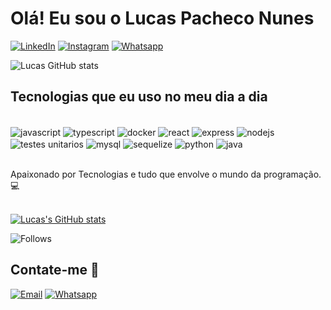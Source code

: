 # Olá! Eu sou o Lucas Pacheco Nunes

[![LinkedIn](https://img.shields.io/badge/LinkedIn-0077B5?style=for-the-badge&logo=linkedin&logoColor=white)](https://www.linkedin.com/in/lucas-nunes-750688241/)
[![Instagram](https://img.shields.io/badge/Instagram-E4405F?style=for-the-badge&logo=instagram&logoColor=white)](https://www.instagram.com/lucaspnunes1/)
[![Whatsapp](https://img.shields.io/badge/WhatsApp-25D366?style=for-the-badge&logo=whatsapp&logoColor=white)](https://wa.me/55999909852)

![Lucas GitHub stats](https://github-readme-stats.vercel.app/api?username=lucasnunessg&show_icons=true&theme=radical)

## Tecnologias que eu uso no meu dia a dia

<div style="display: inline_block"><br>
    <img align="center" alt="javascript" src="https://img.shields.io/badge/JavaScript-F7DF1E?style=for-the-badge&logo=javascript&logoColor=black">
    <img align="center" alt="typescript" src="https://img.shields.io/badge/TypeScript-007ACC?style=for-the-badge&logo=typescript&logoColor=white">
    <img align="center" alt="docker" src="https://img.shields.io/badge/Docker-2496ED?style=for-the-badge&logo=docker&logoColor=white">
    <img align="center" alt="react" src="https://img.shields.io/badge/React-20232A?style=for-the-badge&logo=react&logoColor=61DAFB">
    <img align="center" alt="express" src="https://img.shields.io/badge/Express.js-404D59?style=for-the-badge">
    <img align="center" alt="nodejs" src="https://img.shields.io/badge/Node.js-43853D?style=for-the-badge&logo=node.js&logoColor=white">
    <img align="center" alt="testes unitarios" src="https://img.shields.io/badge/Testes_Unitários-15C213?style=for-the-badge&logo=jasmine&logoColor=white">
    <img align="center" alt="mysql" src="https://img.shields.io/badge/MySQL-00000F?style=for-the-badge&logo=mysql&logoColor=white">
    <img align="center" alt="sequelize" src="https://img.shields.io/badge/Sequelize-323330?style=for-the-badge&logo=sequelize&logoColor=blue">
    <img align="center" alt="python" src="https://img.shields.io/badge/Python-14354C?style=for-the-badge&logo=python&logoColor=white">
    <img align="center" alt="java" src="https://img.shields.io/badge/Java-007396?style=for-the-badge&logo=java&logoColor=white">
</div><br>

Apaixonado por Tecnologias e tudo que envolve o mundo da programação. 💻
<br><br>

[![Lucas's GitHub stats](https://github-readme-stats.vercel.app/api?username=lucasnunessg)](https://github.com/lucasnunessg/github-readme-stats)

![Follows](https://img.shields.io/github/followers/lucasnunessg.svg?style=social&label=Follow&maxAge=2592000)

## Contate-me 📱

[![Email](https://img.shields.io/badge/Gmail-D14836?style=for-the-badge&logo=gmail&logoColor=white)](mailto:lucasnunespacheco@gmail.com)
[![Whatsapp](https://img.shields.io/badge/WhatsApp-25D366?style=for-the-badge&logo=whatsapp&logoColor=white)](https://wa.me/55999909852)
